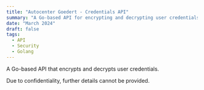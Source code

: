 ```yaml
---
title: "Autocenter Goedert - Credentials API"
summary: "A Go-based API for encrypting and decrypting user credentials."
date: "March 2024"
draft: false
tags:
  - API
  - Security
  - Golang
---
```


A Go-based API that encrypts and decrypts user credentials.

Due to confidentiality, further details cannot be provided.
